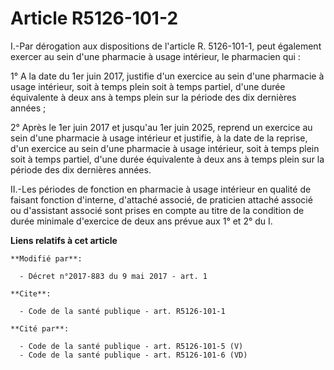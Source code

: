 # Article R5126-101-2

I.-Par dérogation aux dispositions de l'article R. 5126-101-1, peut également exercer au sein d'une pharmacie à usage
intérieur, le pharmacien qui :

1° A la date du 1er juin 2017, justifie d'un exercice au sein d'une pharmacie à usage intérieur, soit à temps plein soit à
temps partiel, d'une durée équivalente à deux ans à temps plein sur la période des dix dernières années ;

2° Après le 1er juin 2017 et jusqu'au 1er juin 2025, reprend un exercice au sein d'une pharmacie à usage intérieur et
justifie, à la date de la reprise, d'un exercice au sein d'une pharmacie à usage intérieur, soit à temps plein soit à temps
partiel, d'une durée équivalente à deux ans à temps plein sur la période des dix dernières années.

II.-Les périodes de fonction en pharmacie à usage intérieur en qualité de faisant fonction d'interne, d'attaché associé, de
praticien attaché associé ou d'assistant associé sont prises en compte au titre de la condition de durée minimale d'exercice
de deux ans prévue aux 1° et 2° du I.

**Liens relatifs à cet article**

	**Modifié par**:

	  - Décret n°2017-883 du 9 mai 2017 - art. 1

	**Cite**:

	  - Code de la santé publique - art. R5126-101-1

	**Cité par**:

	  - Code de la santé publique - art. R5126-101-5 (V)
	  - Code de la santé publique - art. R5126-101-6 (VD)
